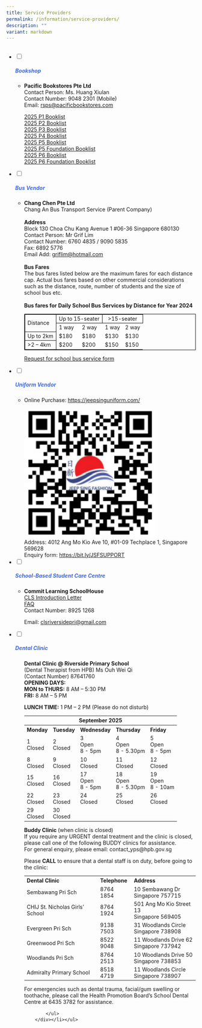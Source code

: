 ```yaml
---
title: Service Providers
permalink: /information/service-providers/
description: ""
variant: markdown
---
```

<ul class="jekyllcodex_accordion">
&nbsp;&nbsp;<li>
<input type="checkbox" id="accordion1">
		<label for="accordion1"><h5 style="color:RoyalBlue">Bookshop</h5></label>
<div>
<ul>
	<li><b>Pacific Bookstores Pte Ltd</b><br>
Contact Person: Ms. Huang Xiulan<br>  
Contact Number: 9048 2301 (Mobile)<br>  
		Email: <a href="mailto:rsps@pacificbookstores.com">rsps@pacificbookstores.com</a><br>
<p>
<a href="/files/2025_P1_Booklist.pdf" target="blank">2025 P1 Booklist</a><br>
<a href="/files/2025%20Booklist/2025_P2_Booklist.pdf" target="blank">2025 P2 Booklist</a><br>
	<a href="/files/2025%20Booklist/2025_P3_Booklist.pdf" target="blank">2025 P3 Booklist</a><br>
	<a href="/files/2025%20Booklist/2025_P4_Booklist.pdf" target="blank">2025 P4 Booklist</a><br>
	<a href="/files/2025%20Booklist/2025_P5_Booklist.pdf" target="blank">2025 P5 Booklist</a><br>
	<a href="/files/2025%20Booklist/2025_P5_FDN_Booklist.pdf" target="blank">2025 P5 Foundation Booklist</a><br>
	<a href="/files/2025%20Booklist/2025_P6_Booklist.pdf" target="blank">2025 P6 Booklist</a><br>
	<a href="/files/2025%20Booklist/2025_P6_FDN_Booklist.pdf" target="blank">2025 P6 Foundation Booklist</a></p></li>
			</ul>
		</div>
	</li>
	
<li>
				<input type="checkbox" id="accordion2">
				<label for="accordion2"><h5 style="color:RoyalBlue">Bus Vendor</h5></label>
	<div><a target="blank">
		</a><ul><li><p><a target="blank"><strong>Chang Chen Pte Ltd</strong>
<br>Chang An Bus Transport Service (Parent Company)
<br><br><strong>Address</strong>
<br>Block 130 Choa Chu Kang Avenue 1 #06-36 Singapore 680130
<br>Contact Person: Mr Grif Lim
<br>Contact Number: 6760 4835 / 9090 5835
<br>Fax: 6892 5776
<br>Email Add: </a><a href="mailto:griflim@hotmail.com">griflim@hotmail.com</a>
<br><br><strong>Bus Fares</strong>
<br>The bus fares listed below are the maximum fares for each distance cap. Actual bus fares based on other commercial considerations such as the distance, route, number of students and the size of school bus etc.
	<br><br><strong>Bus fares for Daily School Bus Services by Distance for Year 2024</strong>
<table style="border:1px solid black">
  <tbody><tr>
    <td style="border:1px solid black" rowspan="2">Distance</td>
    <td style="border:1px solid black;text-align:center" colspan="2">Up to 15-seater</td>
    <td style="border:1px solid black;text-align:center" colspan="2">&gt;15-seater</td>
  </tr>		
	<tr>
		<td>1 way</td>
		<td>2 way</td>
		<td>1 way</td>
		<td>2 way</td>
	</tr>
	<tr>
		<td style="border:1px solid black">Up to 2km</td>
		<td>$180</td>
		<td>$180</td>
		<td>$130</td>
		<td>$130</td>
	</tr>
	<tr>
		<td style="border:1px solid black">&gt;2 – 4km</td>
		<td>$200</td>
		<td>$200</td>
		<td>$150</td>
		<td>$150</td>
	</tr>		
</tbody></table>		
</p>
<p><a href="/files/Request_for_School_Bus_Services_for_2025_cohort.pdf" target="blank">Request for school bus service form</a></p></li>
			</ul>
		</div>
	
		
</li><li>
				<input type="checkbox" id="accordion3">
				<label for="accordion3"><h5 style="color:RoyalBlue">Uniform Vendor</h5></label>
	<div>
		<ul>
			<li>Online Purchase: <a href="https://jeepsinguniform.com/" target="blank">https://jeepsinguniform.com/</a><br>  
<br><img style="width:352px;height:340px;" src="/images/uniform_qr.png"><br>
Address: 4012 Ang Mo Kio Ave 10, #01-09 Techplace 1, Singapore 569628<br>
				Enquiry form: <a href="https://bit.ly/JSFSUPPORT" target="blank">https://bit.ly/JSFSUPPORT</a></li>
			</ul>
		</div>
	</li>
	
<li>
			<input type="checkbox" id="accordion4">
				<label for="accordion4"><h5 style="color:RoyalBlue">School-Based Student Care Centre</h5></label>
	<div>
		<ul>
			<li>
<b>Commit Learning SchoolHouse</b>  
<br><a href="/files/commit_learning_schoolhouse_introduction_letter.pdf" target="blank">CLS Introduction Letter</a>
<br><a href="/files/commit_learning_schoolhouse_2025_faqs.pdf" target="blank">FAQ</a>
<br>  Contact Number: 8925 1268<br> 

<p>Email:&nbsp;<a href="mailto:clsriversidepri@gmail.com">clsriversidepri@gmail.com</a></p>
<p></p>
</li>
			</ul>
		</div>
	</li>
	
<li>
				<input type="checkbox" id="accordion5">
				<label for="accordion5"><h5 style="color:RoyalBlue">Dental Clinic</h5></label>
	<div>
		<ul>
				<p><b>Dental Clinic @ Riverside Primary School</b> <br> 
(Dental Therapist from HPB) Ms Ouh Wei Qi<br>
(Contact Number) 87641760<br>
<b>OPENING DAYS:</b><br>	
<b>MON to THURS:</b>&nbsp;8 AM – 5:30 PM<br>
<b>FRI:</b>&nbsp;8 AM – 5 PM <br>
					
<b>LUNCH TIME:</b> 1 PM – 2 PM (Please do not disturb)<br>
<table>
  <tbody><tr>
			<th style="text-align:center" colspan="7">September 2025</th></tr>
		<tr border="1'">
    <th border="1'">Monday</th>
    <th>Tuesday</th>
    <th>Wednesday</th>
    <th>Thursday</th>
    <th>Friday</th>
  </tr>
  <tr>
    <td>1<br>Closed<br></td>
    <td>2<br>Closed<br></td>
    <td>3<br>Open<br>8 - 5pm</td>
    <td>4<br>Open<br>8 - 5.30pm</td>
    <td>5<br>Open<br>8 - 5pm</td>
  </tr>
  <tr>
    <td>8<br>Closed<br></td>
    <td>9<br>Closed<br></td>
    <td>10<br>Closed<br></td>
    <td>11<br>Closed<br></td>
    <td>12<br>Closed<br></td>
  </tr>
  <tr>
    <td>15<br>Closed<br></td>
    <td>16<br>Closed<br></td>
    <td>17<br>Open<br>8 - 5pm</td>
    <td>18<br>Open<br>8 - 5.30pm</td>
    <td>19<br>Open<br>8 - 10am</td>
  </tr>
  <tr>
    <td>22<br>Closed<br></td>
    <td>23<br>Closed<br></td>
    <td>24<br>Closed<br></td>
    <td>25<br>Closed<br></td>
    <td>26<br>Closed<br></td>
  </tr>
  <tr>
    <td>29<br>Closed<br></td>
    <td>30<br>Closed<br></td>
  </tr>
</tbody></table>
<b>Buddy Clinic </b>(when clinic is closed)<br>
If you require any URGENT dental treatment and the clinic is closed, please call one of the following BUDDY clinics for assistance. 
<br>For general enquiry, please email: contact_yps@hpb.gov.sg

Please <b>CALL</b> to ensure that a dental staff is on duty, before going to the clinic:</p>
<table>
  <tbody><tr>
    <th>Dental Clinic</th>
    <th>Telephone</th>
    <th>Address</th>
  </tr>
  <tr>
    <td>Sembawang Pri Sch</td>
    <td>8764 1854</td>
    <td>10 Sembawang Dr <br>Singapore 757715</td>
  </tr>
  <tr>
    <td>CHIJ St. Nicholas Girls’ School</td>
    <td>8764 1924</td>
    <td>501 Ang Mo Kio Street 13 <br>Singapore 569405</td>
  </tr>
  <tr>
    <td>Evergreen Pri Sch</td>	
   <td>9138 7503</td>	
   <td>31 Woodlands Circle <br>Singapore 738908</td>
  </tr>
  
  <tr>
    <td>Greenwood Pri Sch</td>	
   <td>8522 9048</td>	
   <td>11 Woodlands Drive 62<br> Singapore 737942</td>
  </tr>
  <tr>
    <td>Woodlands Pri Sch</td>
    <td>8764 2513</td>
   <td>10 Woodlands Drive 50<br> Singapore 738853</td>
  </tr>
  <tr>
    <td>Admiralty Primary School</td>
    <td>8518 4719</td>
   <td>11 Woodlands Circle <br>Singapore 738907</td>
  </tr>
</tbody></table>

<p>For emergencies such as dental trauma, facial/gum swelling or toothache, please call the Health Promotion Board’s School Dental Centre at 6435 3782 for assistance.</p>
			
			</ul>
		</div></li></ul>